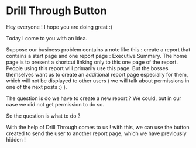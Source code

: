 # Drill Through Button

Hey everyone !
I hope you are doing great :)

Today I come to you with an idea. 

Suppose our business problem contains a note like this :
create a report that contains a start page and one report page : Executive Summary. The home page is to present a shortcut linking only to this one page of the report. 
People using this report will primarily use this page. But the bosses themselves want us to create an additional report page especially for them, which will not be displayed to other users ( we will talk about permissions in one of the next posts :) ). 

The question is do we have to create a new report ? 
We could, but in our case we did not get permission to do so.

So the question is what to do ? 

With the help of Drill Through comes to us !
with this, we can use the button created to send the user to another report page, which we have previously hidden !

